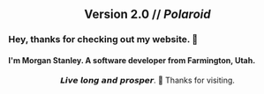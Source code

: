 <h2 align="center"> Version 2.0 // <i>Polaroid</i> </h2>

### Hey, thanks for checking out my website. 👋

#### I'm Morgan Stanley. A software developer from Farmington, Utah. 

<p align="center">𝙇𝙞𝙫𝙚 𝙡𝙤𝙣𝙜 𝙖𝙣𝙙 𝙥𝙧𝙤𝙨𝙥𝙚𝙧. 🖖 Thanks for visiting.</p> 
